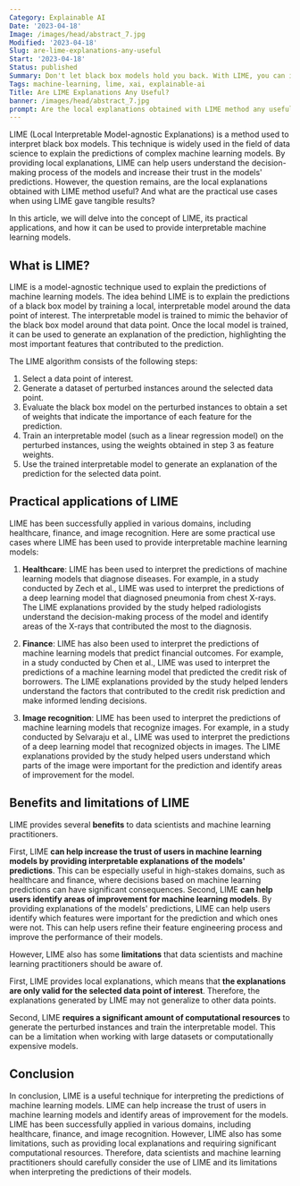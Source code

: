 ```yaml
---
Category: Explainable AI
Date: '2023-04-18'
Image: /images/head/abstract_7.jpg
Modified: '2023-04-18'
Slug: are-lime-explanations-any-useful
Start: '2023-04-18'
Status: published
Summary: Don't let black box models hold you back. With LIME, you can interpret the predictions of even the most complex machine learning models.
Tags: machine-learning, lime, xai, explainable-ai
Title: Are LIME Explanations Any Useful?
banner: /images/head/abstract_7.jpg
prompt: Are the local explanations obtained with LIME method any useful? What are the practical use cases when using LIME gave tangible results? Give me long, blog post style article for data science expert audience.
---
```


LIME (Local Interpretable Model-agnostic Explanations) is a method used to interpret black box models. This technique is widely used in the field of data science to explain the predictions of complex machine learning models. By providing local explanations, LIME can help users understand the decision-making process of the models and increase their trust in the models' predictions. However, the question remains, are the local explanations obtained with LIME method useful? And what are the practical use cases when using LIME gave tangible results?

In this article, we will delve into the concept of LIME, its practical applications, and how it can be used to provide interpretable machine learning models.

## What is LIME? 
LIME is a model-agnostic technique used to explain the predictions of machine learning models. The idea behind LIME is to explain the predictions of a black box model by training a local, interpretable model around the data point of interest. The interpretable model is trained to mimic the behavior of the black box model around that data point. Once the local model is trained, it can be used to generate an explanation of the prediction, highlighting the most important features that contributed to the prediction.

The LIME algorithm consists of the following steps:

1.  Select a data point of interest.
2.  Generate a dataset of perturbed instances around the selected data point.
3.  Evaluate the black box model on the perturbed instances to obtain a set of weights that indicate the importance of each feature for the prediction.
4.  Train an interpretable model (such as a linear regression model) on the perturbed instances, using the weights obtained in step 3 as feature weights.
5.  Use the trained interpretable model to generate an explanation of the prediction for the selected data point.

## Practical applications of LIME 
LIME has been successfully applied in various domains, including healthcare, finance, and image recognition. Here are some practical use cases where LIME has been used to provide interpretable machine learning models:

1.  **Healthcare**: LIME has been used to interpret the predictions of machine learning models that diagnose diseases. For example, in a study conducted by Zech et al., LIME was used to interpret the predictions of a deep learning model that diagnosed pneumonia from chest X-rays. The LIME explanations provided by the study helped radiologists understand the decision-making process of the model and identify areas of the X-rays that contributed the most to the diagnosis.
    
2.  **Finance**: LIME has also been used to interpret the predictions of machine learning models that predict financial outcomes. For example, in a study conducted by Chen et al., LIME was used to interpret the predictions of a machine learning model that predicted the credit risk of borrowers. The LIME explanations provided by the study helped lenders understand the factors that contributed to the credit risk prediction and make informed lending decisions.
    
3.  **Image recognition**: LIME has been used to interpret the predictions of machine learning models that recognize images. For example, in a study conducted by Selvaraju et al., LIME was used to interpret the predictions of a deep learning model that recognized objects in images. The LIME explanations provided by the study helped users understand which parts of the image were important for the prediction and identify areas of improvement for the model.
    

## Benefits and limitations of LIME 
LIME provides several **benefits** to data scientists and machine learning practitioners. 

First, LIME **can help increase the trust of users in machine learning models by providing interpretable explanations of the models' predictions**. This can be especially useful in high-stakes domains, such as healthcare and finance, where decisions based on machine learning predictions can have significant consequences.
Second, LIME **can help users identify areas of improvement for machine learning models**. By providing explanations of the models' predictions, LIME can help users identify which features were important for the prediction and which ones were not. This can help users refine their feature engineering process and improve the performance of their models.

However, LIME also has some **limitations** that data scientists and machine learning practitioners should be aware of. 

First, LIME provides local explanations, which means that **the explanations are only valid for the selected data point of interest**. Therefore, the explanations generated by LIME may not generalize to other data points.

Second, LIME **requires a significant amount of computational resources** to generate the perturbed instances and train the interpretable model. This can be a limitation when working with large datasets or computationally expensive models.

## Conclusion
In conclusion, LIME is a useful technique for interpreting the predictions of machine learning models. LIME can help increase the trust of users in machine learning models and identify areas of improvement for the models. LIME has been successfully applied in various domains, including healthcare, finance, and image recognition. However, LIME also has some limitations, such as providing local explanations and requiring significant computational resources. Therefore, data scientists and machine learning practitioners should carefully consider the use of LIME and its limitations when interpreting the predictions of their models.